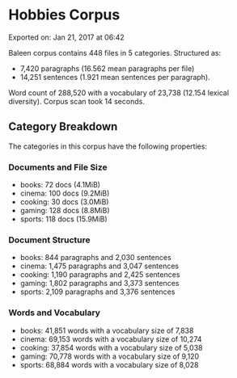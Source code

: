 # Hobbies Corpus 
Exported on: Jan 21, 2017 at 06:42

Baleen corpus contains 448 files in 5 categories. Structured as:

- 7,420 paragraphs (16.562 mean paragraphs per file)
- 14,251 sentences (1.921 mean sentences per paragraph).

Word count of 288,520 with a vocabulary of 23,738 (12.154 lexical diversity).
Corpus scan took 14 seconds.

## Category Breakdown 

The categories in this corpus have the following properties:

### Documents and File Size 

- books: 72 docs (4.1MiB)
- cinema: 100 docs (9.2MiB)
- cooking: 30 docs (3.0MiB)
- gaming: 128 docs (8.8MiB)
- sports: 118 docs (15.9MiB)

### Document Structure 

- books: 844 paragraphs and 2,030 sentences
- cinema: 1,475 paragraphs and 3,047 sentences
- cooking: 1,190 paragraphs and 2,425 sentences
- gaming: 1,802 paragraphs and 3,373 sentences
- sports: 2,109 paragraphs and 3,376 sentences

### Words and Vocabulary

- books: 41,851 words with a vocabulary size of 7,838
- cinema: 69,153 words with a vocabulary size of 10,274
- cooking: 37,854 words with a vocabulary size of 5,038
- gaming: 70,778 words with a vocabulary size of 9,120
- sports: 68,884 words with a vocabulary size of 8,028
